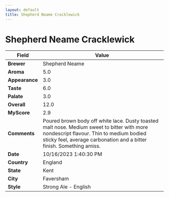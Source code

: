 ```yaml
---
layout: default
title: Shepherd Neame Cracklewick
---
```


# Shepherd Neame Cracklewick

| Field         | Value                                                                                                   |
|---------------|---------------------------------------------------------------------------------------------------------|
| **Brewer**    | Shepherd Neame                                                                                        |
| **Aroma**     | 5.0                                                                                         |
| **Appearance**| 3.0                                                                                    |
| **Taste**     | 6.0                                                                                         |
| **Palate**    | 3.0                                                                                        |
| **Overall**   | 12.0                                                                                       |
| **MyScore**   | 2.9                                                                                       |
| **Comments**  | Poured brown body off white lace. Dusty toasted malt nose. Medium sweet to bitter with more nondescript flavour. Thin to medium bodied sticky feel, average carbonation and a bitter finish. Something amiss.                                                                                      |
| **Date**      | 10/16/2023 1:40:30 PM                                                                                          |
| **Country**   | England                                                                                       |
| **State**     | Kent                                                                                         |
| **City**      | Faversham                                                                                          |
| **Style**     | Strong Ale - English                                                                                         |
